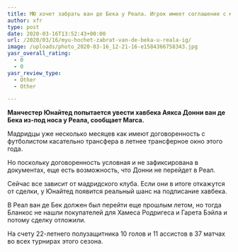 ```yaml
---
title: МЮ хочет забрать ван де Бека у Реала. Игрок имеет соглашение с мадридцами
author: xfr
type: post
date: 2020-03-16T13:52:43+00:00
url: /2020/03/16/myu-hochet-zabrat-van-de-beka-u-reala-ig/
image: /uploads/photo_2020-03-16_12-21-16-e1584366758343.jpg
yasr_overall_rating:
  - 0
  - 0
yasr_review_type:
  - Other
  - Other

---
```

**Манчестер Юнайтед попытается увести хавбека Аякса Донни ван де Бека из-под носа у Реала, сообщает Marca.**

Мадридцы уже несколько месяцев как имеют договоренность с футболистом касательно трансфера в летнее трансферное окно этого года.

Но поскольку договоренность условная и не зафиксирована в документах, еще есть возможность, что Донни не перейдет в Реал.

Сейчас все зависит от мадридского клуба. Если они в итоге откажутся от сделки, у Юнайтед появится реальный шанс на подписание хавбека.

В Реал ван де Бек должен был перейти еще прошлым летом, но тогда Бланкос не нашли покупателей для Хамеса Родригеса и Гарета Бэйла и потому сделку отложили.

На счету 22-летнего полузащитника 10 голов и 11 ассистов в 37 матчах во всех турнирах этого сезона.